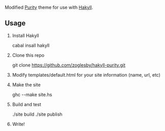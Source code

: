 Modified [Purity](https://github.com/mseri/purity) theme for use with 
[Hakyll](http://jaspervdj.be/hakyll/).

Usage
-----
1. Install Hakyll

	cabal insall hakyll

2. Clone this repo
	
	git clone https://github.com/zoglesby/hakyll-purity.git

3. Modify templates/default.html for your site information (name, url, etc)

4. Make the site

	ghc --make site.hs 
	
5. Build and test

	./site build
	./site publish

6. Write!